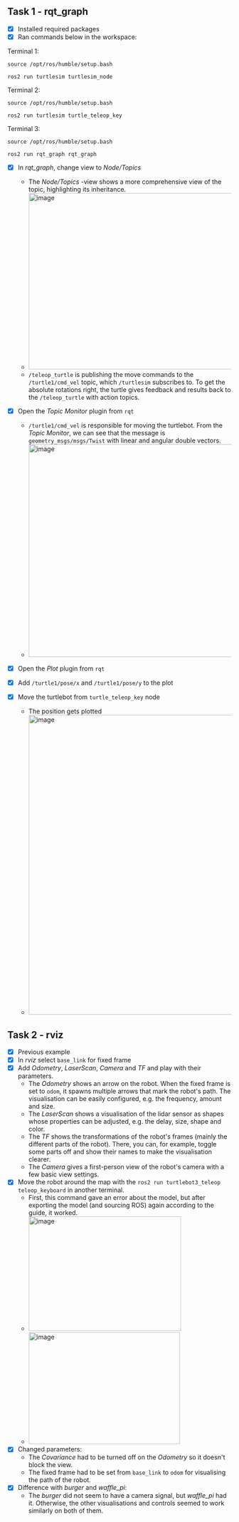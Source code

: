 ## Task 1 - rqt_graph
- [x] Installed required packages
- [x] Ran commands below in the workspace:

Terminal 1:
```
source /opt/ros/humble/setup.bash

ros2 run turtlesim turtlesim_node
```
Terminal 2:
```
source /opt/ros/humble/setup.bash

ros2 run turtlesim turtle_teleop_key
```
Terminal 3:
```
source /opt/ros/humble/setup.bash

ros2 run rqt_graph rqt_graph
```

- [x] In *rqt_graph*, change view to *Node/Topics*
  - The *Node/Topics* -view shows a more comprehensive view of the topic, highlighting its inheritance.
  - <img width="946" height="396" alt="image" src="https://github.com/user-attachments/assets/7e742c97-7e80-435b-98c6-33a52aa4c487" />
  - `/teleop_turtle` is publishing the move commands to the `/turtle1/cmd_vel` topic, which `/turtlesim` subscribes to. To get the absolute rotations right, the turtle gives feedback and results back to the `/teleop_turtle` with action topics.

- [x] Open the *Topic Monitor* plugin from `rqt`
  - `/turtle1/cmd_vel` is responsible for moving the turtlebot. From the *Topic Monitor*, we can see that the message is `geometry_msgs/msgs/Twist` with linear and angular double vectors.
  - <img width="850" height="478" alt="image" src="https://github.com/user-attachments/assets/3cbe88d7-ee46-4ce5-9307-409e3f490093" />

- [x] Open the *Plot* plugin from `rqt`
- [x] Add `/turtle1/pose/x` and `/turtle1/pose/y` to the plot
- [x] Move the turtlebot from `turtle_teleop_key` node
  - The position gets plotted
  - <img width="831" height="673" alt="image" src="https://github.com/user-attachments/assets/0f0a130d-52f2-4db6-a098-030c6dcdfcd4" />


## Task 2 - rviz
- [x] Previous example
- [x] In *rviz* select `base_link` for fixed frame
- [x] Add *Odometry*, *LaserScan*, *Camera* and *TF* and play with their parameters.
  - The *Odometry* shows an arrow on the robot. When the fixed frame is set to `odom`, it spawns multiple arrows that mark the robot's path. The visualisation can be easily configured, e.g. the frequency, amount and size.
  - The *LaserScan* shows a visualisation of the lidar sensor as shapes whose properties can be adjusted, e.g. the delay, size, shape and color.
  - The *TF* shows the transformations of the robot's frames (mainly the different parts of the robot). There, you can, for example, toggle some parts off and show their names to make the visualisation clearer.
  - The *Camera* gives a first-person view of the robot's camera with a few basic view settings.
- [x] Move the robot around the map with the `ros2 run turtlebot3_teleop teleop_keyboard` in another terminal.
  - First, this command gave an error about the model, but after exporting the model (and sourcing ROS) again according to the guide, it worked.
  - <img width="342" height="257" alt="image" src="https://github.com/user-attachments/assets/a05719c5-214d-4b63-ba6d-e1b343424d17" />
  - <img width="340" height="251" alt="image" src="https://github.com/user-attachments/assets/d3fa6018-c4cf-48e7-9733-f97bddc9df10" />
- [x] Changed parameters:
  - The *Covariance* had to be turned off on the *Odometry* so it doesn't block the view.
  - The fixed frame had to be set from `base_link` to `odom` for visualising the path of the robot.
- [x] Difference with *burger* and *waffle_pi*:
  - The *burger* did not seem to have a camera signal, but *waffle_pi* had it. Otherwise, the other visualisations and controls seemed to work similarly on both of them.
